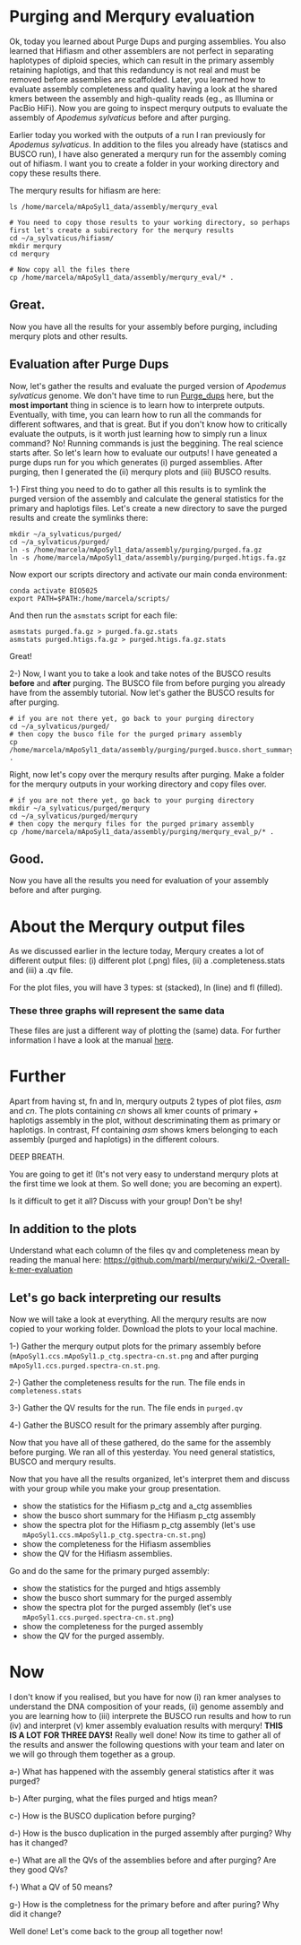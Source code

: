 
# Purging and Merqury evaluation

Ok, today you learned about Purge Dups and purging assemblies. You also learned that Hifiasm and other assemblers are not perfect in separating haplotypes of diploid species, 
which can result in the primary assembly retaining haplotigs, and that this redanduncy is not real and must be removed before assemblies are scaffolded. Later, you learned how 
to evaluate assembly completeness and quality having a look at the shared kmers between the assembly and high-quality reads (eg., as Illumina or PacBio HiFi).
Now you are going to inspect merqury outputs to evaluate the assembly of *Apodemus sylvaticus* before and after purging. 

Earlier today you worked with the outputs of a run I ran previously for *Apodemus sylvaticus*. In addition to the files you already have (statiscs and BUSCO run), I have also
generated a merqury run for the assembly coming out of hifiasm. I want you to create a folder in your working directory and copy these results there.

The merqury results for hifiasm are here:

```console
ls /home/marcela/mApoSyl1_data/assembly/merqury_eval

# You need to copy those results to your working directory, so perhaps first let's create a subirectory for the merqury results
cd ~/a_sylvaticus/hifiasm/
mkdir merqury
cd merqury

# Now copy all the files there
cp /home/marcela/mApoSyl1_data/assembly/merqury_eval/* .
```

## Great.
Now you have all the results for your assembly before purging, including merqury plots and other results.

## Evaluation after Purge Dups

Now, let's gather the results and evaluate the purged version of *Apodemus sylvaticus* genome. We don't have time to run [Purge_dups](https://github.com/dfguan/purge_dups) here, 
but the **most important** thing in science is to learn how to interprete outputs. Eventually, with time, you can learn how to run all the commands for different softwares, and that is great. But if you don't know how to 
critically evaluate the outputs, is it worth just learning how to simply run a linux command? No! Running commands is just the beggining. The real science starts after.
So let's learn how to evaluate our outputs!
I have geneated a purge dups run for you which generates (i) purged assemblies. After purging, then I generated the (ii) merqury plots and (iii) BUSCO results.  

1-) First thing you need to do to gather all this results is to symlink the purged version of the assembly and calculate the general statistics for the primary and haplotigs files. Let's create a new directory to save the purged results and create the symlinks there:

```console  
mkdir ~/a_sylvaticus/purged/
cd ~/a_sylvaticus/purged/
ln -s /home/marcela/mApoSyl1_data/assembly/purging/purged.fa.gz
ln -s /home/marcela/mApoSyl1_data/assembly/purging/purged.htigs.fa.gz
```  
Now export our scripts directory and activate our main conda environment:

```console
conda activate BIO5025
export PATH=$PATH:/home/marcela/scripts/
```

And then run the `asmstats` script for each file:

```console
asmstats purged.fa.gz > purged.fa.gz.stats
asmstats purged.htigs.fa.gz > purged.htigs.fa.gz.stats
```

Great!

2-) Now, I want you to take a look and take notes of the BUSCO results **before** and **after** purging. The BUSCO file from before purging you already have from
the assembly tutorial. Now let's gather the BUSCO results for after purging. 

```console
# if you are not there yet, go back to your purging directory
cd ~/a_sylvaticus/purged/
# then copy the busco file for the purged primary assembly
cp /home/marcela/mApoSyl1_data/assembly/purging/purged.busco.short_summary.txt . 
```
Right, now let's copy over the merqury results after purging. Make a folder for the merqury outputs in your working directory and copy files over.

```console
# if you are not there yet, go back to your purging directory
mkdir ~/a_sylvaticus/purged/merqury
cd ~/a_sylvaticus/purged/merqury
# then copy the merqury files for the purged primary assembly
cp /home/marcela/mApoSyl1_data/assembly/purging/merqury_eval_p/* . 
```
## Good.

Now you have all the results you need for evaluation of your assembly before and after purging.

 
# About the Merqury output files
 
As we discussed earlier in the lecture today, Merqury creates a lot of different output files: (i) different plot (.png) files, (ii) a <outname>.completeness.stats and (iii) a <outputname>.qv file.  
    
For the plot files, you will have 3 types: st (stacked), ln (line) and fl (filled). 
### These three graphs will represent the same data
These files are just a different way of plotting the (same) data. For further information I have a look at the manual [here](https://github.com/marbl/merqury/wiki/2.-Overall-k-mer-evaluation).
   
# Further
Apart from having st, fn and ln, merqury outputs 2 types of plot files, *asm* and *cn*. The plots containing *cn* shows all kmer counts of primary + haplotigs assembly in the plot, without descriminating them as primary or haplotigs. In contrast, Ff containing *asm* shows kmers belonging to each assembly (purged and haplotigs) in the different colours. 

DEEP BREATH.

You are going to get it! (It's not very easy to understand merqury plots at the first time we look at them. So well done; you are becoming an expert). 

Is it difficult to get it all? Discuss with your group! Don't be shy!

## In addition to the plots

Understand what each column of the files qv and completeness mean by reading the manual here:  https://github.com/marbl/merqury/wiki/2.-Overall-k-mer-evaluation


## Let's go back interpreting our results

Now we will take a look at everything. 
All the merqury results are now copied to your working folder. Download the plots to your local machine.
  
  1-) Gather the merqury output plots for the primary assembly before (```mApoSyl1.ccs.mApoSyl1.p_ctg.spectra-cn.st.png``` and after purging ```mApoSyl1.ccs.purged.spectra-cn.st.png```. 
    
  2-) Gather the completeness results for the run. The file ends in `completeness.stats`
  
  3-) Gather the QV results for the run. The file ends in `purged.qv`

  4-) Gather the BUSCO result for the primary assembly after purging.

  Now that you have all of these gathered, do the same for the assembly before purging. We ran all of this yesterday. You need general statistics, BUSCO and merqury results.
  
  
Now that you have all the results organized, let's interpret them and discuss with your group while you make your group presentation.
  
  - show the statistics for the Hifiasm p_ctg and a_ctg assemblies
  - show the busco short summary for the Hifiasm p_ctg assembly
  - show the spectra plot for the Hifiasm p_ctg assembly (let's use ```mApoSyl1.ccs.mApoSyl1.p_ctg.spectra-cn.st.png```)
  - show the completeness for the Hifiasm assemblies
  - show the QV for the Hifiasm assemblies.
  
  Go and do the same for the primary purged assembly:
  
  - show the statistics for the purged and htigs assembly
  - show the busco short summary for the purged assembly
  - show the spectra plot for the purged assembly (let's use ```mApoSyl1.ccs.purged.spectra-cn.st.png```)
  - show the completeness for the purged assembly
  - show the QV for the purged assembly.
  
 # Now  
  
  I don't know if you realised, but you have for now (i) ran kmer analyses to understand the DNA composition of your reads, (ii) genome assembly and you are learning how to (iii) interprete the BUSCO run results and how to run (iv) and interpret (v) kmer assembly evaluation results with merqury! **THIS IS A LOT FOR THREE DAYS!** Really well done! Now its time to gather all of the results and answer the following questions with your team and later on we will go through them together as a group.
  
  
  a-) What has happened with the assembly general statistics after it was purged?
  
  b-) After purging, what the files purged and htigs mean?
  
  c-) How is the BUSCO duplication before purging?
  
  d-) How is the busco duplication in the purged assembly after purging? Why has it changed?
  
  e-) What are all the QVs of the assemblies before and after purging? Are they good QVs? 
  
  f-) What a QV of 50 means?

  g-) How is the completness for the primary before and after puring? Why did it change?
  
  Well done! Let's come back to the group all together now!
 


